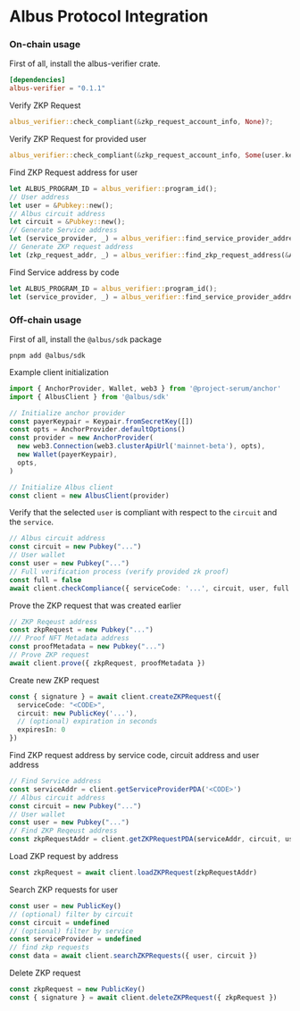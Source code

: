# Albus Protocol Integration

### On-chain usage

First of all, install the albus-verifier crate.

```toml
[dependencies]
albus-verifier = "0.1.1"
```

Verify ZKP Request
```rust
albus_verifier::check_compliant(&zkp_request_account_info, None)?;
```

Verify ZKP Request for provided user
```rust
albus_verifier::check_compliant(&zkp_request_account_info, Some(user.key()))?;
```

Find ZKP Request address for user
```rust
let ALBUS_PROGRAM_ID = albus_verifier::program_id();
// User address
let user = &Pubkey::new();
// Albus circuit address
let circuit = &Pubkey::new();
// Generate Service address
let (service_provider, _) = albus_verifier::find_service_provider_address(&ALBUS_PROGRAM_ID, "<YOUR_CODE>");
// Generate ZKP request address
let (zkp_request_addr, _) = albus_verifier::find_zkp_request_address(&ALBUS_PROGRAM_ID, &service_provider, &circuit, &user);
```

Find Service address by code
```rust
let ALBUS_PROGRAM_ID = albus_verifier::program_id();
let (service_provider, _) = albus_verifier::find_service_provider_address(&ALBUS_PROGRAM_ID, "<YOUR_CODE>");
```

### Off-chain usage

First of all, install the `@albus/sdk` package

```
pnpm add @albus/sdk
```

Example client initialization
```typescript
import { AnchorProvider, Wallet, web3 } from '@project-serum/anchor'
import { AlbusClient } from '@albus/sdk'

// Initialize anchor provider
const payerKeypair = Keypair.fromSecretKey([])
const opts = AnchorProvider.defaultOptions()
const provider = new AnchorProvider(
  new web3.Connection(web3.clusterApiUrl('mainnet-beta'), opts),
  new Wallet(payerKeypair),
  opts,
)

// Initialize Albus client
const client = new AlbusClient(provider)

```

Verify that the selected `user` is compliant with respect to the `circuit` and the `service`.

```typescript
// Albus circuit address
const circuit = new Pubkey("...")
// User wallet
const user = new Pubkey("...")
// Full verification process (verify provided zk proof)
const full = false
await client.checkCompliance({ serviceCode: '...', circuit, user, full })
```

Prove the ZKP request that was created earlier

```typescript
// ZKP Reqeust address
const zkpRequest = new Pubkey("...")
/// Proof NFT Metadata address
const proofMetadata = new Pubkey("...")
// Prove ZKP request
await client.prove({ zkpRequest, proofMetadata })
```

Create new ZKP request

```typescript
const { signature } = await client.createZKPRequest({
  serviceCode: "<CODE>",
  circuit: new PublicKey('...'),
  // (optional) expiration in seconds
  expiresIn: 0
})
```

Find ZKP request address by service code, circuit address and user address

```typescript
// Find Service address
const serviceAddr = client.getServiceProviderPDA('<CODE>')
// Albus circuit address
const circuit = new Pubkey("...")
// User wallet
const user = new Pubkey("...")
// Find ZKP Reqeust address
const zkpRequestAddr = client.getZKPRequestPDA(serviceAddr, circuit, user)
```

Load ZKP request by address

```typescript
const zkpRequest = await client.loadZKPRequest(zkpRequestAddr)
```

Search ZKP requests for user

```typescript
const user = new PublicKey()
// (optional) filter by circuit
const circuit = undefined
// (optional) filter by service
const serviceProvider = undefined
// find zkp requests
const data = await client.searchZKPRequests({ user, circuit })
```

Delete ZKP request

```typescript
const zkpRequest = new PublicKey()
const { signature } = await client.deleteZKPRequest({ zkpRequest })
```
